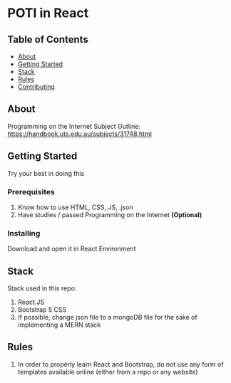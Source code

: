 # POTI in React

## Table of Contents

- [About](#about)
- [Getting Started](#getting_started)
- [Stack](#stack)
- [Rules](#rules)
- [Contributing](../CONTRIBUTING.md)

## About <a name = "about"></a>

Programming on the Internet Subject Outline: https://handbook.uts.edu.au/subjects/31748.html

## Getting Started <a name = "getting_started"></a>

Try your best in doing this

### Prerequisites

1. Know how to use HTML, CSS, JS, .json
2. Have studies / passed Programming on the Internet **(Optional)**

### Installing

Download and open it in React Environment

## Stack <a name = "stack"></a>

Stack used in this repo:
1. React.JS
2. Bootstrap 5 CSS
3. If possible, change json file to a mongoDB file for the sake of implementing a MERN stack

## Rules <a name = "rules"></a>
1. In order to properly learn React and Bootstrap, do not use any form of templates available online (either from a repo or any website)
